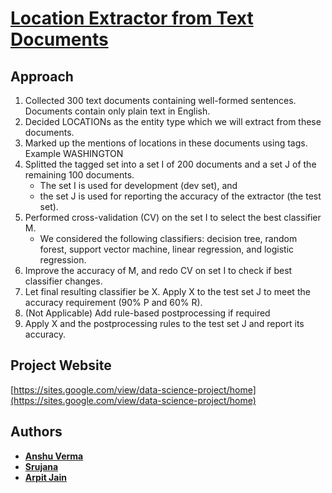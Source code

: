 # [Location Extractor from Text Documents](https://sites.google.com/view/data-science-project/home)

## Approach
1. Collected 300 text documents containing well-formed sentences. Documents contain only plain text in English.
2. Decided LOCATIONs as the entity type which we will extract from these documents.
3. Marked up the mentions of locations in these documents using <loc> tags. Example <loc>WASHINGTON</loc>
4. Splitted the tagged set into a set I of 200 documents and a set J of the remaining 100 documents.
    * The set I is used for development (dev set), and 
    * the set J is used for reporting the accuracy of the extractor (the test set).
5. Performed cross-validation (CV) on the set I to select the best classifier M.
    * We considered the following classifiers: decision tree, random forest, support vector machine, linear regression, and logistic regression.
6. Improve the accuracy of M, and redo CV on set I to check if best classifier changes.
7. Let final resulting classifier be X. Apply X to the test set J to meet the accuracy requirement (90% P and 60% R).
8. (Not Applicable) Add rule-based postprocessing if required
9. Apply X and the postprocessing rules to the test set J and report its accuracy.


## Project Website
[https://sites.google.com/view/data-science-project/home](https://sites.google.com/view/data-science-project/home)

## Authors

* **[Anshu Verma](https://github.com/anshuv99)**
* **[Srujana](https://github.com/SrujanaN)**
* **[Arpit Jain](https://github.com/calvincodes)**